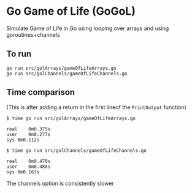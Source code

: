# Go Game of Life (GoGoL)

Simulate Game of Life in Go using looping over arrays and using goroutines+channels


## To run

```
go run src/golArrays/gameOfLifeArrays.go
go run src/golChannels/gameOfLifeChannels.go
```

## Time comparison

(This is after adding a return in the first lineof the `PrintOutput` function)

```
$ time go run src/golArrays/gameOfLifeArrays.go 

real	0m0.375s
user	0m0.277s
sys	0m0.112s

$ time go run src/golChannels/gameOfLifeChannels.go

real	0m0.470s
user	0m0.488s
sys	0m0.167s
```

The channels option is consistently slower